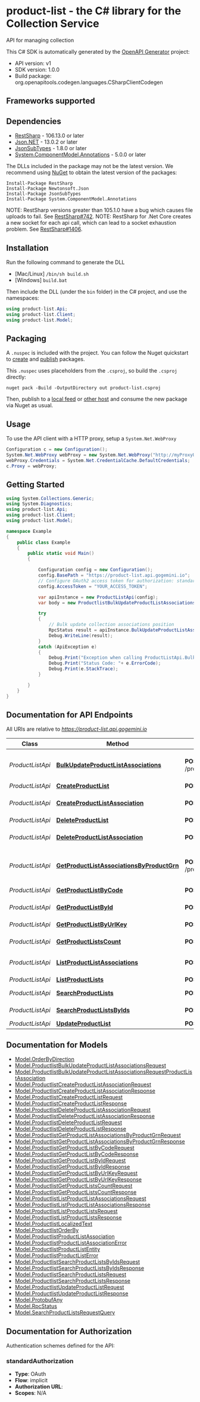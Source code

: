 # product-list - the C# library for the Collection Service

API for managing collection

This C# SDK is automatically generated by the [OpenAPI Generator](https://openapi-generator.tech) project:

- API version: v1
- SDK version: 1.0.0
- Build package: org.openapitools.codegen.languages.CSharpClientCodegen

<a id="frameworks-supported"></a>
## Frameworks supported

<a id="dependencies"></a>
## Dependencies

- [RestSharp](https://www.nuget.org/packages/RestSharp) - 106.13.0 or later
- [Json.NET](https://www.nuget.org/packages/Newtonsoft.Json/) - 13.0.2 or later
- [JsonSubTypes](https://www.nuget.org/packages/JsonSubTypes/) - 1.8.0 or later
- [System.ComponentModel.Annotations](https://www.nuget.org/packages/System.ComponentModel.Annotations) - 5.0.0 or later

The DLLs included in the package may not be the latest version. We recommend using [NuGet](https://docs.nuget.org/consume/installing-nuget) to obtain the latest version of the packages:
```
Install-Package RestSharp
Install-Package Newtonsoft.Json
Install-Package JsonSubTypes
Install-Package System.ComponentModel.Annotations
```

NOTE: RestSharp versions greater than 105.1.0 have a bug which causes file uploads to fail. See [RestSharp#742](https://github.com/restsharp/RestSharp/issues/742).
NOTE: RestSharp for .Net Core creates a new socket for each api call, which can lead to a socket exhaustion problem. See [RestSharp#1406](https://github.com/restsharp/RestSharp/issues/1406).

<a id="installation"></a>
## Installation
Run the following command to generate the DLL
- [Mac/Linux] `/bin/sh build.sh`
- [Windows] `build.bat`

Then include the DLL (under the `bin` folder) in the C# project, and use the namespaces:
```csharp
using product-list.Api;
using product-list.Client;
using product-list.Model;
```
<a id="packaging"></a>
## Packaging

A `.nuspec` is included with the project. You can follow the Nuget quickstart to [create](https://docs.microsoft.com/en-us/nuget/quickstart/create-and-publish-a-package#create-the-package) and [publish](https://docs.microsoft.com/en-us/nuget/quickstart/create-and-publish-a-package#publish-the-package) packages.

This `.nuspec` uses placeholders from the `.csproj`, so build the `.csproj` directly:

```
nuget pack -Build -OutputDirectory out product-list.csproj
```

Then, publish to a [local feed](https://docs.microsoft.com/en-us/nuget/hosting-packages/local-feeds) or [other host](https://docs.microsoft.com/en-us/nuget/hosting-packages/overview) and consume the new package via Nuget as usual.

<a id="usage"></a>
## Usage

To use the API client with a HTTP proxy, setup a `System.Net.WebProxy`
```csharp
Configuration c = new Configuration();
System.Net.WebProxy webProxy = new System.Net.WebProxy("http://myProxyUrl:80/");
webProxy.Credentials = System.Net.CredentialCache.DefaultCredentials;
c.Proxy = webProxy;
```

<a id="getting-started"></a>
## Getting Started

```csharp
using System.Collections.Generic;
using System.Diagnostics;
using product-list.Api;
using product-list.Client;
using product-list.Model;

namespace Example
{
    public class Example
    {
        public static void Main()
        {

            Configuration config = new Configuration();
            config.BasePath = "https://product-list.api.gogemini.io";
            // Configure OAuth2 access token for authorization: standardAuthorization
            config.AccessToken = "YOUR_ACCESS_TOKEN";

            var apiInstance = new ProductListApi(config);
            var body = new ProductlistBulkUpdateProductListAssociationsRequest(); // ProductlistBulkUpdateProductListAssociationsRequest | 

            try
            {
                // Bulk update collection associations position
                RpcStatus result = apiInstance.BulkUpdateProductListAssociations(body);
                Debug.WriteLine(result);
            }
            catch (ApiException e)
            {
                Debug.Print("Exception when calling ProductListApi.BulkUpdateProductListAssociations: " + e.Message );
                Debug.Print("Status Code: "+ e.ErrorCode);
                Debug.Print(e.StackTrace);
            }

        }
    }
}
```

<a id="documentation-for-api-endpoints"></a>
## Documentation for API Endpoints

All URIs are relative to *https://product-list.api.gogemini.io*

Class | Method | HTTP request | Description
------------ | ------------- | ------------- | -------------
*ProductListApi* | [**BulkUpdateProductListAssociations**](docs/ProductListApi.md#bulkupdateproductlistassociations) | **POST** /productlist.ProductList/BulkUpdateProductListAssociations | Bulk update collection associations position
*ProductListApi* | [**CreateProductList**](docs/ProductListApi.md#createproductlist) | **POST** /productlist.ProductList/CreateProductList | Create Collection
*ProductListApi* | [**CreateProductListAssociation**](docs/ProductListApi.md#createproductlistassociation) | **POST** /productlist.ProductList/CreateProductListAssociation | Create Collection/Product Association
*ProductListApi* | [**DeleteProductList**](docs/ProductListApi.md#deleteproductlist) | **POST** /productlist.ProductList/DeleteProductList | Delete Collection
*ProductListApi* | [**DeleteProductListAssociation**](docs/ProductListApi.md#deleteproductlistassociation) | **POST** /productlist.ProductList/DeleteProductListAssociation | Delete Collection/Product Association
*ProductListApi* | [**GetProductListAssociationsByProductGrn**](docs/ProductListApi.md#getproductlistassociationsbyproductgrn) | **POST** /productlist.ProductList/GetProductListAssociationsByProductGrn | Get Collection/Product Associations by Product GRN
*ProductListApi* | [**GetProductListByCode**](docs/ProductListApi.md#getproductlistbycode) | **POST** /productlist.ProductList/GetProductListByCode | Get Collection by Code
*ProductListApi* | [**GetProductListById**](docs/ProductListApi.md#getproductlistbyid) | **POST** /productlist.ProductList/GetProductListById | Get Collection by Id
*ProductListApi* | [**GetProductListByUrlKey**](docs/ProductListApi.md#getproductlistbyurlkey) | **POST** /productlist.ProductList/GetProductListByUrlKey | Get Collection by Url Key
*ProductListApi* | [**GetProductListsCount**](docs/ProductListApi.md#getproductlistscount) | **POST** /productlist.ProductList/GetProductListsCount | Get Collection Product Count
*ProductListApi* | [**ListProductListAssociations**](docs/ProductListApi.md#listproductlistassociations) | **POST** /productlist.ProductList/ListProductListAssociations | List Collection/Product Associations
*ProductListApi* | [**ListProductLists**](docs/ProductListApi.md#listproductlists) | **POST** /productlist.ProductList/ListProductLists | List Collections
*ProductListApi* | [**SearchProductLists**](docs/ProductListApi.md#searchproductlists) | **POST** /productlist.ProductList/SearchProductLists | Search Collections
*ProductListApi* | [**SearchProductListsByIds**](docs/ProductListApi.md#searchproductlistsbyids) | **POST** /productlist.ProductList/SearchProductListsByIds | Search Collections by Ids
*ProductListApi* | [**UpdateProductList**](docs/ProductListApi.md#updateproductlist) | **POST** /productlist.ProductList/UpdateProductList | Update Collection


<a id="documentation-for-models"></a>
## Documentation for Models

 - [Model.OrderByDirection](docs/OrderByDirection.md)
 - [Model.ProductlistBulkUpdateProductListAssociationsRequest](docs/ProductlistBulkUpdateProductListAssociationsRequest.md)
 - [Model.ProductlistBulkUpdateProductListAssociationsRequestProductListAssociation](docs/ProductlistBulkUpdateProductListAssociationsRequestProductListAssociation.md)
 - [Model.ProductlistCreateProductListAssociationRequest](docs/ProductlistCreateProductListAssociationRequest.md)
 - [Model.ProductlistCreateProductListAssociationResponse](docs/ProductlistCreateProductListAssociationResponse.md)
 - [Model.ProductlistCreateProductListRequest](docs/ProductlistCreateProductListRequest.md)
 - [Model.ProductlistCreateProductListResponse](docs/ProductlistCreateProductListResponse.md)
 - [Model.ProductlistDeleteProductListAssociationRequest](docs/ProductlistDeleteProductListAssociationRequest.md)
 - [Model.ProductlistDeleteProductListAssociationResponse](docs/ProductlistDeleteProductListAssociationResponse.md)
 - [Model.ProductlistDeleteProductListRequest](docs/ProductlistDeleteProductListRequest.md)
 - [Model.ProductlistDeleteProductListResponse](docs/ProductlistDeleteProductListResponse.md)
 - [Model.ProductlistGetProductListAssociationsByProductGrnRequest](docs/ProductlistGetProductListAssociationsByProductGrnRequest.md)
 - [Model.ProductlistGetProductListAssociationsByProductGrnResponse](docs/ProductlistGetProductListAssociationsByProductGrnResponse.md)
 - [Model.ProductlistGetProductListByCodeRequest](docs/ProductlistGetProductListByCodeRequest.md)
 - [Model.ProductlistGetProductListByCodeResponse](docs/ProductlistGetProductListByCodeResponse.md)
 - [Model.ProductlistGetProductListByIdRequest](docs/ProductlistGetProductListByIdRequest.md)
 - [Model.ProductlistGetProductListByIdResponse](docs/ProductlistGetProductListByIdResponse.md)
 - [Model.ProductlistGetProductListByUrlKeyRequest](docs/ProductlistGetProductListByUrlKeyRequest.md)
 - [Model.ProductlistGetProductListByUrlKeyResponse](docs/ProductlistGetProductListByUrlKeyResponse.md)
 - [Model.ProductlistGetProductListsCountRequest](docs/ProductlistGetProductListsCountRequest.md)
 - [Model.ProductlistGetProductListsCountResponse](docs/ProductlistGetProductListsCountResponse.md)
 - [Model.ProductlistListProductListAssociationsRequest](docs/ProductlistListProductListAssociationsRequest.md)
 - [Model.ProductlistListProductListAssociationsResponse](docs/ProductlistListProductListAssociationsResponse.md)
 - [Model.ProductlistListProductListsRequest](docs/ProductlistListProductListsRequest.md)
 - [Model.ProductlistListProductListsResponse](docs/ProductlistListProductListsResponse.md)
 - [Model.ProductlistLocalizedText](docs/ProductlistLocalizedText.md)
 - [Model.ProductlistOrderBy](docs/ProductlistOrderBy.md)
 - [Model.ProductlistProductListAssociation](docs/ProductlistProductListAssociation.md)
 - [Model.ProductlistProductListAssociationError](docs/ProductlistProductListAssociationError.md)
 - [Model.ProductlistProductListEntity](docs/ProductlistProductListEntity.md)
 - [Model.ProductlistProductListError](docs/ProductlistProductListError.md)
 - [Model.ProductlistSearchProductListsByIdsRequest](docs/ProductlistSearchProductListsByIdsRequest.md)
 - [Model.ProductlistSearchProductListsByIdsResponse](docs/ProductlistSearchProductListsByIdsResponse.md)
 - [Model.ProductlistSearchProductListsRequest](docs/ProductlistSearchProductListsRequest.md)
 - [Model.ProductlistSearchProductListsResponse](docs/ProductlistSearchProductListsResponse.md)
 - [Model.ProductlistUpdateProductListRequest](docs/ProductlistUpdateProductListRequest.md)
 - [Model.ProductlistUpdateProductListResponse](docs/ProductlistUpdateProductListResponse.md)
 - [Model.ProtobufAny](docs/ProtobufAny.md)
 - [Model.RpcStatus](docs/RpcStatus.md)
 - [Model.SearchProductListsRequestQuery](docs/SearchProductListsRequestQuery.md)


<a id="documentation-for-authorization"></a>
## Documentation for Authorization


Authentication schemes defined for the API:
<a id="standardAuthorization"></a>
### standardAuthorization

- **Type**: OAuth
- **Flow**: implicit
- **Authorization URL**: 
- **Scopes**: N/A

